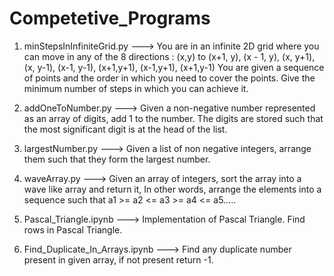 # Competetive_Programs

1. minStepsInInfiniteGrid.py ---> You are in an infinite 2D grid where you can move in any of the 8 directions : (x,y) to (x+1, y), (x - 1, y), (x, y+1), (x, y-1), (x-1, y-1), (x+1,y+1), (x-1,y+1), (x+1,y-1) You are given a sequence of points and the order in which you need to cover the points. Give the minimum number of steps in which you can achieve it.


2. addOneToNumber.py ---> Given a non-negative number represented as an array of digits, add 1 to the number. The digits are stored such that the most significant digit is at the head of the list.

3. largestNumber.py ---> Given a list of non negative integers, arrange them such that they form the largest number.

4. waveArray.py ---> Given an array of integers, sort the array into a wave like array and return it, In other words, arrange the elements into a sequence such that a1 >= a2 <= a3 >= a4 <= a5.....

5. Pascal_Triangle.ipynb ---> Implementation of Pascal Triangle. 
							  Find rows in Pascal Triangle.

6. Find_Duplicate_In_Arrays.ipynb ---> Find any duplicate number present in given array, if not present return -1.
